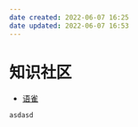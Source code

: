 ```yaml
---
date created: 2022-06-07 16:25
date updated: 2022-06-07 16:53
---
```


# 知识社区

- [语雀](https://www.yuque.com/about)

```
asdasd
```